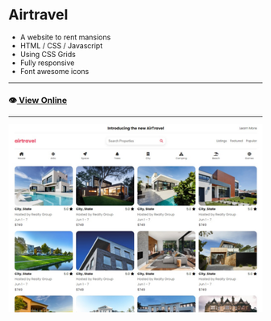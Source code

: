 # Airtravel
- A website to rent mansions
- HTML / CSS / Javascript
- Using CSS Grids
- Fully responsive
- Font awesome icons
---

### 👁️[ View Online](https://thiagowfer.github.io/airtravel/)

---

![Print](/img/print.jpg)
